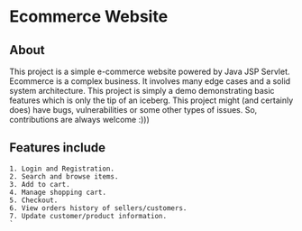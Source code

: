 # Ecommerce Website

## About

This project is a simple e-commerce website powered by Java JSP Servlet. Ecommerce is a complex business. It involves
many edge cases and a solid system architecture. This project is simply a demo demonstrating basic features which is
only the tip of an iceberg. This project might (and certainly does) have bugs, vulnerabilities or some other types of
issues. So, contributions are always welcome :)))

## Features include

```
1. Login and Registration.
2. Search and browse items.
3. Add to cart.
4. Manage shopping cart.
5. Checkout.
6. View orders history of sellers/customers.
7. Update customer/product information.
`
